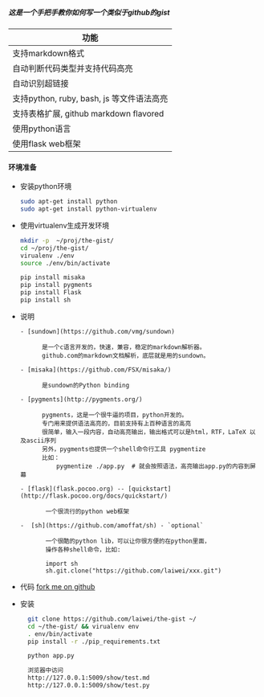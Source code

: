 ##### 这是一个手把手教你如何写一个类似于github的gist

|功能|
|------------------------------|
|支持markdown格式|
|自动判断代码类型并支持代码高亮|
|自动识别超链接|
|支持python, ruby, bash, js 等文件语法高亮|
|支持表格扩展, github markdown flavored|
|使用python语言|
|使用flask web框架|


#### 环境准备

- 安装python环境

    ```bash
    sudo apt-get install python
    sudo apt-get install python-virtualenv
    ```

- 使用virtualenv生成开发环境

    ```bash
    mkdir -p  ~/proj/the-gist/
    cd ~/proj/the-gist/
    virualenv ./env
    source ./env/bin/activate

    pip install misaka
    pip install pygments
    pip install Flask
    pip install sh
    ```

- 说明

      - [sundown](https://github.com/vmg/sundown)

            是一个c语言开发的，快速，兼容，稳定的markdown解析器。
            github.com的markdown文档解析，底层就是用的sundown。

      - [misaka](https://github.com/FSX/misaka/)

            是sundown的Python binding

      - [pygments](http://pygments.org/)

            pygments，这是一个很牛逼的项目，python开发的。
            专门用来提供语法高亮的，目前支持有上百种语言的高亮
            很简单，输入一段内容，自动高亮输出，输出格式可以是html，RTF，LaTeX 以及ascii序列
            另外，pygments也提供一个shell命令行工具 pygmentize
            比如：
                pygmentize ./app.py  # 就会按照语法，高亮输出app.py的内容到屏幕

      - [flask](flask.pocoo.org) -- [quickstart](http://flask.pocoo.org/docs/quickstart/)

             一个很流行的python web框架

      -  [sh](https://github.com/amoffat/sh) - `optional`

             一个很酷的python lib，可以让你很方便的在python里面，
             操作各种shell命令，比如:

             import sh
             sh.git.clone("https://github.com/laiwei/xxx.git")


- 代码 [fork me on github](https://github.com/laiwei/the-gist)

- 安装

    ```bash
      git clone https://github.com/laiwei/the-gist ~/
      cd ~/the-gist/ && virualenv env
      . env/bin/activate
      pip install -r ./pip_requirements.txt

      python app.py

      浏览器中访问
      http://127.0.0.1:5009/show/test.md
      http://127.0.0.1:5009/show/test.py
    ```
